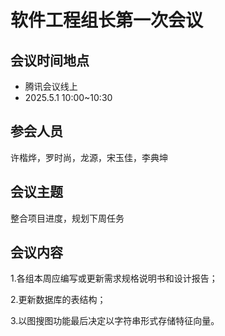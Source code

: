 # 软件工程组长第一次会议

## 会议时间地点

- 腾讯会议线上
- 2025.5.1 10:00~10:30

## 参会人员

许楷烨，罗时尚，龙源，宋玉佳，李典坤

## 会议主题

整合项目进度，规划下周任务

## 会议内容

1.各组本周应编写或更新需求规格说明书和设计报告；

2.更新数据库的表结构；

3.以图搜图功能最后决定以字符串形式存储特征向量。